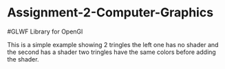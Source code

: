# Assignment-2-Computer-Graphics
#GLWF Library for OpenGl

This is a simple example showing 2 tringles the left one has no shader and the second has a shader 
two tringles have the same colors before adding the shader.

